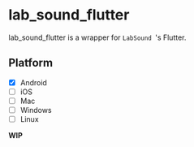 # lab_sound_flutter

lab_sound_flutter is a wrapper for `LabSound `'s Flutter.

## Platform
* [x] Android
* [ ] iOS
* [ ] Mac
* [ ] Windows
* [ ] Linux

**WIP**


<!-- * [x] AnalyserNode
    * [x] setFftSize
    * [x] fftSize
    * [x] frequencyBinCount
    * [x] setMinDecibels
    * [x] minDecibels
    * [x] setMaxDecibels
    * [x] maxDecibels
    * [x] setSmoothingTimeConstant
    * [x] smoothingTimeConstant
    * [x] getFloatFrequencyData
    * [x] getByteFrequencyData
    * [x] getFloatTimeDomainData
    * [x] getByteTimeDomainData
* [ ] AudioBasicInspectorNode
* [ ] AudioBasicProcessorNode
* [ ] AudioBus
    * [ ] void setChannelMemory(int channelIndex, float * storage, int length);
    * [x] int numberOfChannels() const
    * [ ] AudioChannel * channel(int channel) 
    * [ ] AudioChannel * channelByType(Channel type);
    * [ ] const AudioChannel * channelByType(Channel type);
    * [x] int length()
    * [ ] void resizeSmaller(int newLength)
    * [x] float sampleRate()
    * [x] void setSampleRate(float sampleRate)
    * [x] void zero();
    * [x] void clearSilentFlag()
    * [x] bool isSilent()
    * [ ] bool topologyMatches(const AudioBus & sourceBus)
    * [x] void scale(float scale)
    * [x] void reset()
    * [ ] void copyFrom(const AudioBus & sourceBus, ChannelInterpretation = ChannelInterpretation::Speakers)
    * [ ] void sumFrom(const AudioBus & sourceBus, ChannelInterpretation = ChannelInterpretation::Speakers)
    * [ ] void copyWithGainFrom(const AudioBus & sourceBus, float * lastMixGain, float targetGain)
    * [ ] void copyWithSampleAccurateGainValuesFrom(const AudioBus & sourceBus, float * gainValues, int numberOfGainValues);
    * [ ] float maxAbsValue()
    * [ ] void normalize()
    * [x] bool isFirstTime()
    * [ ] static std::unique_ptr<AudioBus> createBufferFromRange(const AudioBus * sourceBus, int startFrame, int endFrame)
    * [ ] static std::unique_ptr<AudioBus> createBySampleRateConverting(const AudioBus * sourceBus, bool mixToMono, float newSampleRate)
    * [ ] static std::unique_ptr<AudioBus> createByMixingToMono(const AudioBus * sourceBus)
    * [ ] static std::unique_ptr<AudioBus> createByCloning(const AudioBus * sourceBus);
* [ ] AudioChannel
* [ ] AudioContext
* [ ] AudioDevice
* [ ] AudioHardwareDeviceNode
* [ ] AudioHardwareInputNode
* [ ] AudioListener
* [ ] AudioNode
    * [ ] AudioNodeScheduler
        * [ ] void start(double when);
        * [ ] void stop(double when);
        * [ ] void finish(ContextRenderLock&);
        * [ ] void reset();
        * [ ] SchedulingState playbackState();
        * [ ] bool hasFinished();
        * [ ] bool update(ContextRenderLock&, int epoch_length);
    * [x] AudioNode
        * [x] virtual const char* name()
        * [x] virtual void reset(ContextRenderLock &)
        * [ ] virtual double tailTime(ContextRenderLock & r)
        * [ ] virtual double latencyTime(ContextRenderLock & r)
        * [x] virtual bool isScheduledNode()
        * [x] virtual void initialize();
        * [x] virtual void uninitialize();
        * [x] bool isInitialized();
        * [ ] void addInput(ContextGraphLock&, std::unique_ptr<AudioNodeInput> input);
        * [ ] void addOutput(ContextGraphLock&, std::unique_ptr<AudioNodeOutput> output);
        * [x] int numberOfInputs() const { return static_cast<int>(m_inputs.size()); }
        * [x] int numberOfOutputs() const { return static_cast<int>(m_outputs.size()); }
        * [ ] std::shared_ptr<AudioNodeInput> input(int index);
        * [ ] std::shared_ptr<AudioNodeOutput> output(int index);
        * [ ] std::shared_ptr<AudioNodeOutput> output(char const* const str);
        * [ ] void processIfNecessary(ContextRenderLock & r, int bufferSize);
        * [ ] virtual void checkNumberOfChannelsForInput(ContextRenderLock &, AudioNodeInput *);
        * [ ] virtual void conformChannelCounts();
        * [ ] virtual bool propagatesSilence(ContextRenderLock & r) const;

    bool inputsAreSilent(ContextRenderLock &);
    void silenceOutputs(ContextRenderLock &);
    void unsilenceOutputs(ContextRenderLock &);

    int channelCount();
    void setChannelCount(ContextGraphLock & g, int channelCount);

    ChannelCountMode channelCountMode() const { return m_channelCountMode; }
    void setChannelCountMode(ContextGraphLock & g, ChannelCountMode mode);

    ChannelInterpretation channelInterpretation() const { return m_channelInterpretation; }
    void setChannelInterpretation(ChannelInterpretation interpretation) { m_channelInterpretation = interpretation; }
* [ ] AudioNodeInput
* [ ] AudioNodeOutput
* [ ] AudioParam
* [ ] AudioParamTimeline
* [ ] AudioSummingJunction
* [ ] BiquadFilterNode
* [ ] ChannelMergerNode
* [ ] ChannelSplitterNode
* [ ] ConvolverNode
* [ ] DelayNode
* [ ] DynamicsCompressorNode
* [ ] GainNode
* [ ] NullDeviceNode
* [ ] OscillatorNode
* [ ] PannerNode
* [ ] RealtimeAnalyser
* [x] SampledAudioNode
    * [x] void setBus(ContextRenderLock&, std::shared_ptr<AudioBus> sourceBus)
    * [ ] std::shared_ptr<AudioBus> getBus()
    * [x] void schedule(float relative_when)
    * [x] void schedule(float relative_when, int loopCount)
    * [x] void schedule(float relative_when, float grainOffset, int loopCount)
    * [x] void schedule(float relative_when, float grainOffset, float * [ ] grainDuration, int loopCount)
    * [x] void start(float abs_when)
    * [x] void start(float abs_when, int loopCount)
    * [x] void start(float abs_when, float grainOffset, int loopCount)
    * [x] void start(float abs_when, float grainOffset, float grainDuration, int loopCount)
    * [x] void clearSchedules()
    * [x] std::shared_ptr<AudioParam> playbackRate()
    * [x] std::shared_ptr<AudioParam> detune()
    * [x] std::shared_ptr<AudioParam> dopplerRate()
    * [x] int32_t getCursor() const;
* [ ] StereoPannerNode
* [ ] WaveShaperNode
* [ ] WaveTable -->
